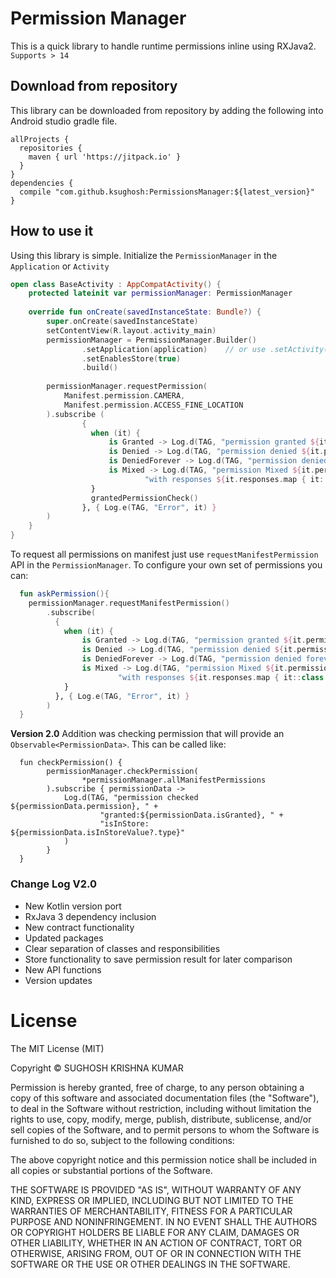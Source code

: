 # Permission Manager
This is a quick library to handle runtime permissions inline using RXJava2. `Supports > 14`

## Download from repository
This library can be downloaded from repository by adding the following into Android studio gradle file.
```
allProjects {
  repositories {
    maven { url 'https://jitpack.io' }
  }
}
dependencies {
  compile "com.github.ksughosh:PermissionsManager:${latest_version}"
}
```

## How to use it
Using this library is simple. Initialize the `PermissionManager` in the `Application` or `Activity`

```kotlin
open class BaseActivity : AppCompatActivity() {
    protected lateinit var permissionManager: PermissionManager
    
    override fun onCreate(savedInstanceState: Bundle?) {
        super.onCreate(savedInstanceState)
        setContentView(R.layout.activity_main)
        permissionManager = PermissionManager.Builder()
                .setApplication(application)    // or use .setActivity(this) if you don't want a singleton
                .setEnablesStore(true)
                .build()
                   
        permissionManager.requestPermission(
            Manifest.permission.CAMERA, 
            Manifest.permission.ACCESS_FINE_LOCATION
        ).subscribe (
                {
                  when (it) {
                      is Granted -> Log.d(TAG, "permission granted ${it.permissions}")
                      is Denied -> Log.d(TAG, "permission denied ${it.permissions}")
                      is DeniedForever -> Log.d(TAG, "permission denied forever ${it.permissions}")
                      is Mixed -> Log.d(TAG, "permission Mixed ${it.permissions} " +
                              "with responses ${it.responses.map { it::class.java.simpleName }}")
                  }
                  grantedPermissionCheck()
                }, { Log.e(TAG, "Error", it) }
        )
    }
}
```
To request all permissions on manifest just use `requestManifestPermission` API in the `PermissionManager`. To configure your own set of permissions you can:

```kotlin
  fun askPermission(){
    permissionManager.requestManifestPermission()
        .subscribe(
          {
            when (it) {
                is Granted -> Log.d(TAG, "permission granted ${it.permissions}")
                is Denied -> Log.d(TAG, "permission denied ${it.permissions}")
                is DeniedForever -> Log.d(TAG, "permission denied forever ${it.permissions}")
                is Mixed -> Log.d(TAG, "permission Mixed ${it.permissions} " +
                        "with responses ${it.responses.map { it::class.java.simpleName }}")
            }
          }, { Log.e(TAG, "Error", it) }
        )
  }
```

__Version 2.0__ Addition was checking permission that will provide an `Observable<PermissionData>`. This can be called like:

```
  fun checkPermission() {
        permissionManager.checkPermission(
                *permissionManager.allManifestPermissions
        ).subscribe { permissionData ->
            Log.d(TAG, "permission checked ${permissionData.permission}, " +
                    "granted:${permissionData.isGranted}, " +
                    "isInStore: ${permissionData.isInStoreValue?.type}"
            )
        }
  }

```
### Change Log V2.0

- New Kotlin version port
- RxJava 3 dependency inclusion
- New contract functionality
- Updated packages
- Clear separation of classes and responsibilities
- Store functionality to save permission result for later comparison
- New API functions
- Version updates

# License
The MIT License (MIT)

Copyright © SUGHOSH KRISHNA KUMAR

Permission is hereby granted, free of charge, to any person obtaining a copy of this software and associated documentation files (the "Software"), to deal in the Software without restriction, including without limitation the rights to use, copy, modify, merge, publish, distribute, sublicense, and/or sell copies of the Software, and to permit persons to whom the Software is furnished to do so, subject to the following conditions:

The above copyright notice and this permission notice shall be included in all copies or substantial portions of the Software.

THE SOFTWARE IS PROVIDED "AS IS", WITHOUT WARRANTY OF ANY KIND, EXPRESS OR IMPLIED, INCLUDING BUT NOT LIMITED TO THE WARRANTIES OF MERCHANTABILITY, FITNESS FOR A PARTICULAR PURPOSE AND NONINFRINGEMENT. IN NO EVENT SHALL THE AUTHORS OR COPYRIGHT HOLDERS BE LIABLE FOR ANY CLAIM, DAMAGES OR OTHER LIABILITY, WHETHER IN AN ACTION OF CONTRACT, TORT OR OTHERWISE, ARISING FROM, OUT OF OR IN CONNECTION WITH THE SOFTWARE OR THE USE OR OTHER DEALINGS IN THE SOFTWARE.
